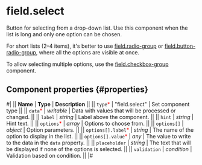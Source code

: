 # field.select

Button for selecting from a drop-down list. Use this component when the list is long and only one option can be chosen.

For short lists (2–4 items), it's better to use [field.radio-group](field.radio-group.md) or [field.button-radio-group](field.button-radio-group.md), where all the options are visible at once.

To allow selecting multiple options, use the [field.checkbox-group](field.checkbox-group.md) component.

## Component properties {#properties}

#|
|| **Name** | **Type** | **Description** ||
|| `type`<span style="color: red">\*</span> | "field.select" | Set component type ||
|| `data`<span style="color: red">\*</span> | _writable_ | Data with values that will be processed or changed. ||
|| `label` | _string_ | Label above the component. ||
|| `hint` | _string_ | Hint text. ||
|| `options`<span style="color: red">\*</span> | _array_ | Options to choose from. ||
|| `options[]` | _object_ | Option parameters. ||
|| `options[].label`<span style="color: red">\*</span> | _string_ | The name of the option to display in the list. ||
|| `options[].value`<span style="color: red">\*</span> | _any_ | The value to write to the data in the `data` property. ||
|| `placeholder` | _string_ | The text that will be displayed if none of the options is selected. ||
|| `validation` | _condition_ | Validation based on condition. ||
|#
